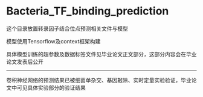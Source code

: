 # Bacteria_TF_binding_prediction

这个目录放置转录因子结合位点预测相关文件与模型

模型使用Tensorflow及context框架构建

具体模型训练的超参数及数据标签文件见毕业论文正文部分，这部分内容会在毕业论文发表后公开

-------------------------

卷积神经网络的预测结果已被细菌单杂交、基因敲除、实时定量实验验证，毕业论文中可见具体实验部分的验证结果
